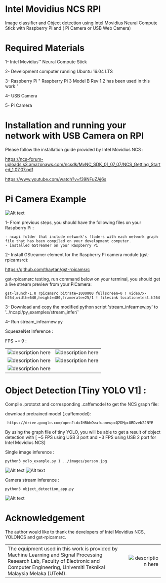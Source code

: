 # Intel Movidius NCS RPI
Image classifier and Object detection using Intel Movidius Neural Compute Stick with Raspberry Pi and ( Pi Camera or USB Web Camera)

# Required Materials
 1- Intel Movidius™ Neural Compute Stick 
 
 2- Development computer running Ubuntu 16.04 LTS
 
 3- Raspberry Pi " Raspberry Pi 3 Model B Rev 1.2 has been used in this work "
 
 4- USB Camera 
 
 5- Pi Camera
 
# Installation and running your network with USB Camera on RPI
 Please follow the installation guide provided by Intel Movidius NCS :
 
 https://ncs-forum-uploads.s3.amazonaws.com/ncsdk/MvNC_SDK_01_07_07/NCS_Getting_Started_1.07.07.pdf
 
 https://www.youtube.com/watch?v=f39NFuZAj6s


# Pi Camera Example

![Alt text](/src/connection.jpg?raw=true "Optional Title")

 1- From previous steps, you should have the following files on your Raspberry Pi :
 
    - ncapi folder that include network's floders with each network graph file that has been compiled on your development computer.
    - installed GStreamer on your Raspberry Pi
    
 2- Install GStreamer element for the Raspberry Pi camera module (gst-rpicamsrc): 
 
 https://github.com/thaytan/gst-rpicamsrc
 
gst-rpicamsrc testing, run command below on your terminal, you should get a live stream preview from your PiCamera:

    gst-launch-1.0 rpicamsrc bitrate=1000000 fullscreen=0 ! video/x-h264,width=640,height=480,framerate=25/1 ! filesink location=test.h264

 
 3- Download and copy the modified python script 'stream_infearnew.py' to '../ncapi/py_examples/stream_infer/'
 
 4- Run stream_infearnew.py
 
SqueezeNet Inference :

FPS ~= 9 :

<table>

<tr>
<td align="center" valign="center">
<img src="/src/keyboard.png" alt="description here" />
</td>

<td align="center" valign="center">
<img src="/src/mouse.png" alt="description here" />
</td>
</tr>

<tr>
<td align="center" valign="center">
<img src="/src/lock.png" alt="description here" />
</td>

<td align="center" valign="center">
<img src="/src/watch.png" alt="description here" />
</td>
</tr>

<tr>
<td align="center" valign="center">
<img src="/src/glasses.png" alt="description here" />
</td>
</tr>

</table>


# Object Detection [Tiny YOLO V1] :
Compile .prototxt and corresponding .caffemodel to get the NCS graph file:

   download pretrained model (.caffemodel):
     
     https://drive.google.com/open?id=1HBbhOwafuanewpcQ2DMpcURDveb2JNYR
     
By using the graph file of tiny YOLO, you will be able to get a result of object detection with [ ~5 FPS using USB 3 port and ~3 FPS using USB 2 port for Intel Movidius NCS]

Single image inference :

    python3 yolo_example.py 1 ../images/person.jpg
 
 ![Alt text](/src/person.png?raw=true "Optional Title")
 ![Alt text](/src/cat.png?raw=true "Optional Title")


Camera stream inference :

    python3 object_detection_app.py
 
  ![Alt text](/src/tv.png?raw=true "Optional Title")


# Acknowledgement
The author would like to thank the developers of Intel Movidius NCS, YOLONCS and gst-rpicamsrc.




<table>

<tr>

<td align="lef" valign="left">
The equipment used in this work is provided by Machine Learning and Signal Processing Research Lab, Faculty of Electronic and Computer Engineering, Universiti Teknikal Malaysia Melaka (UTeM).
</td>

<td align="right" valign="right">
<img src="https://www.utem.edu.my/image/newlogo/LogoJawi.png" alt="description here" />
</td>


</tr>

</table>

